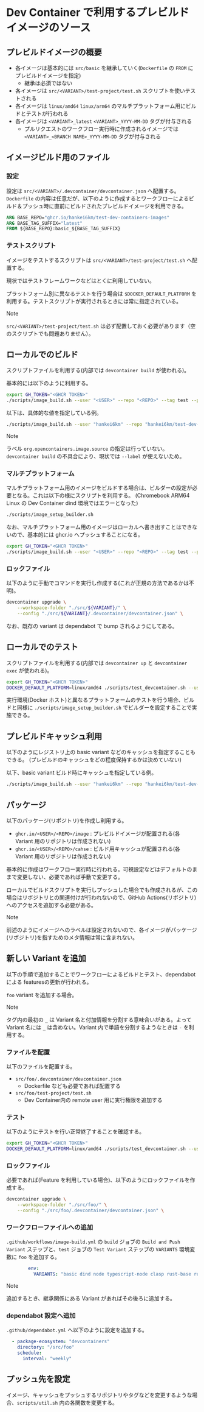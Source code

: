 # Dev Container で利用するプレビルドイメージのソース

## プレビルドイメージの概要

- 各イメージは基本的には `src/basic` を継承していく(`Dockerfile` の `FROM` にプレビルドイメージを指定)
  - 継承は必須ではない
- 各イメージは `src/<VARIANT>/test-project/test.sh` スクリプトを使いテストされる
- 各イメージは `linux/amd64` `linux/arm64` のマルチプラットフォーム用にビルドとテストが行われる
- 各イメージは `<VARIANT>_latest` `<VARIANT>_YYYY-MM-DD` タグが付与される
  - プルリクエストのワークフロー実行時に作成されるイメージでは `<VARIANT>_<BRANCH NAME>_YYYY-MM-DD` タグが付与される

## イメージビルド用のファイル

### 設定

設定は `src/<VARIANT>/.devcontainer/devcontainer.json` へ配置する。`Dockerfile` の内容は任意だが、以下のように作成するとワークフローによるビルド＆プッシュ時に直前にビルドされたプレビルドイメージを利用できる。

```Dockerfile
ARG BASE_REPO="ghcr.io/hankei6km/test-dev-containers-images"
ARG BASE_TAG_SUFFIX="latest"
FROM ${BASE_REPO}:basic_${BASE_TAG_SUFFIX}
```

### テストスクリプト

イメージをテストするスクリプトは `src/<VARIANT>/test-project/test.sh` へ配置する。

現状ではテストフレームワークなどはとくに利用していない。

プラットフォーム別に異なるテストを行う場合は `$DOCKER_DEFAULT_PLATFORM` を利用する。テストスクリプトが実行されるときには常に指定されている。

> [!NOTE]
> `src/<VARIANT>/test-project/test.sh` は必ず配置しておく必要があります（空のスクリプトでも問題ありません）。

## ローカルでのビルド

スクリプトファイルを利用する(内部では `devcontainer build` が使われる)。

基本的には以下のように利用する。

```sh
export GH_TOKEN="<GHCR TOKEN>"
./scripts/image_build.sh --user "<USER>" --repo "<REPO>" --tag test --platform linux/arm64 basic
```

以下は、具体的な値を指定している例。

```sh
./scripts/image_build.sh --user "hankei6km" --repo "hankei6km/test-dev-containers-images" --tag test --platform linux/amd64 basic
```

> [!NOTE]
> ラベル `org.opencontainers.image.source` の指定は行っていない。`devcontainer build` の不具合により、現状では `--label` が使えないため。

### マルチプラットフォーム

マルチプラットフォーム用のイメージをビルドする場合は、ビルダーの設定が必要となる。これは以下の様にスクリプトを利用する。
(Chromebook ARM64 Linux の Dev Container dind 環境ではエラーとなった)

```sh
./scripts/image_setup_builder.sh
```

なお、マルチプラットフォーム用のイメージはローカルへ書き出すことはできないので、基本的には ghcr.io へプッシュすることになる。

```sh
export GH_TOKEN="<GHCR TOKEN>"
./scripts/image_build.sh --user "<USER>" --repo "<REPO>" --tag test --platform linux/amd64,linux/arm64 --push true basic
```

### ロックファイル

以下のように手動でコマンドを実行し作成する(これが正規の方法であるかは不明)。

```sh
devcontainer upgrade \
    --workspace-folder "./src/${VARIANT}/" \
    --config "./src/${VARIANT}/.devcontainer/devcontainer.json" \
```

なお、既存の variant は dependabot で bump されるようにしてある。

## ローカルでのテスト

スクリプトファイルを利用する(内部では `devcontainer up` と `devcontainer exec` が使われる)。

```sh
export GH_TOKEN="<GHCR TOKEN>"
DOCKER_DEFAULT_PLATFORM=linux/amd64 ./scripts/test_devcontainer.sh --user "<USER>" --repo "<REPO>" --tag test basic
```

実行環境(Docker ホスト)と異なるプラットフォームのテストを行う場合、ビルドと同様に `./scripts/image_setup_builder.sh` でビルダーを設定することで実施できる。

## プレビルドキャッシュ利用

以下のようにレジストリ上の basic variant などのキャッシュを指定することもできる。
(プレビルドのキャッシュをどの程度保持するかは決めていない)

以下、basic variant ビルド時にキャッシュを指定している例。

```sh
./scripts/image_build.sh --user "hankei6km" --repo "hankei6km/test-dev-containers-images" --tag test --platform linux/amd64 --cache-from "type=registry,ref=ghcr.io/hankei6km/test-dev-containers-images/cache:basic_latest" basic
 ```


## パッケージ

以下のパッケージ(リポジトリ)を作成し利用する。

- `ghcr.io/<USER>/<REPO>/image` : プレビルドイメージが配置される(各 Variant 用のリポジトリは作成されない)
- `ghcr.io/<USER>/<REPO>/cahse` : ビルド用キャッシュが配置される(各 Variant 用のリポジトリは作成されない)

基本的に作成はワークフロー実行時に行われる。可視設定などはデフォルトのままで変更しない、必要であれば手動で変更する。

ローカルでビルドスクリプトを実行しプッシュした場合でも作成されるが、この場合はリポジトリとの関連付けが行われないので、GitHub Actions(リポジトリ)へのアクセスを追加する必要がある。


> [!NOTE]
> 前述のようにイメージへのラベルは設定されないので、各イメージがパッケージ(リポジトリ)を指すためのメタ情報は常に含まれない。


## 新しい Variant を追加

以下の手順で追加することでワークフローによるビルドとテスト、dependabot による featuresの更新が行われる。

`foo` variant を追加する場合。

> [!NOTE]
> タグ内の最初の `_` は Variant 名と付加情報を分割する意味合いがある。よって Variant 名には `_` は含めない。Variant 内で単語を分割するようなときは `-` を利用する。

### ファイルを配置

以下のファイルを配置する。

- `src/foo/.devcontainer/devcontainer.json`
  - Dockerfile なども必要であれば配置する
- `src/foo/test-project/test.sh`
  - Dev Container内の remote user 用に実行権限を追加する

### テスト

以下のようにテストを行い正常終了することを確認する。

```sh
export GH_TOKEN="<GHCR TOKEN>"
DOCKER_DEFAULT_PLATFORM=linux/amd64 ./scripts/test_devcontainer.sh --user "<USER>" --repo "<REPO>" --tag test foo
```

### ロックファイル

必要であれば(Feature を利用している場合)、以下のようにロックファイルを作成する。

```sh
devcontainer upgrade \
    --workspace-folder "./src/foo/" \
    --config "./src/foo/.devcontainer/devcontainer.json" \
```

### ワークフローファイルへの追加

`.github/workflows/image-build.yml` の `build` ジョブの `Build and Push Variant` ステップと、`test` ジョブの `Test Variant` ステップの `VARIANTS` 環境変数に `foo` を追加する。

```yaml
        env:
          VARIANTS: "basic dind node typescript-node clasp rust-base rust rust-cli foo"
```

> [!NOTE]
> 追加するとき、継承関係にある Variant があればその後ろに追加する。


### dependabot 設定へ追加

`.github/dependabot.yml` へ以下のように設定を追加する。

```yaml
  - package-ecosystem: "devcontainers"
    directory: "/src/foo"
    schedule:
      interval: "weekly"
```

## プッシュ先を設定

イメージ、キャッシュをプッシュするリポジトリやタグなどを変更するような場合、`scripts/util.sh` 内の各関数を変更する。




